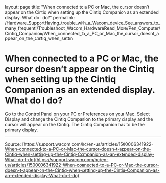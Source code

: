layout: page
title: "When connected to a PC or Mac, the cursor doesn’t appear on the Cintiq when setting up the Cintiq Companion as an extended display. What do I do?"
permalink: /Hardware_SupportHaving_trouble_with_a_Wacom_device_See_answers_to_many_frequentl/Troubleshoot_Wacom_HardwareRead_More/Pen_Computer/Cintiq_Companion/When_connected_to_a_PC_or_Mac_the_cursor_doesnt_appear_on_the_Cintiq_when_settin

# When connected to a PC or Mac, the cursor doesn’t appear on the Cintiq when setting up the Cintiq Companion as an extended display. What do I do?

Go to the Control Panel on your PC or Preferences on your Mac. Select Display and change the Cintiq Companion to the primary display and the cursor will appear on the Cintiq. The Cintiq Companion has to be the primary display.

---
Source: [https://support.wacom.com/hc/en-us/articles/1500006341922-When-connected-to-a-PC-or-Mac-the-cursor-doesn-t-appear-on-the-Cintiq-when-setting-up-the-Cintiq-Companion-as-an-extended-display-What-do-I-do](https://support.wacom.com/hc/en-us/articles/1500006341922-When-connected-to-a-PC-or-Mac-the-cursor-doesn-t-appear-on-the-Cintiq-when-setting-up-the-Cintiq-Companion-as-an-extended-display-What-do-I-do)

